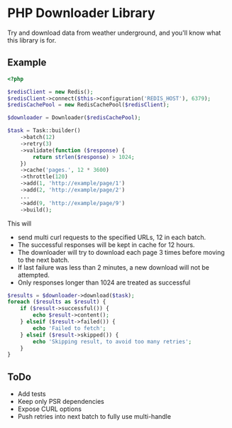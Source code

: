 # PHP Downloader Library

Try and download data from weather underground, and you'll know what this library is for.

## Example

```php
<?php

$redisClient = new Redis();
$redisClient->connect($this->configuration('REDIS_HOST'), 6379);
$redisCachePool = new RedisCachePool($redisClient);

$downloader = Downloader($redisCachePool);

$task = Task::builder()
    ->batch(12)
    ->retry(3)
    ->validate(function ($response) {
        return strlen($response) > 1024;
    })
    ->cache('pages.', 12 * 3600)
    ->throttle(120)
    ->add(1, 'http://example/page/1')
    ->add(2, 'http://example/page/2')
    ...
    ->add(9, 'http://example/page/9')
    ->build();
```

This will 
- send multi curl requests to the specified URLs, 12 in each batch.
- The successful responses will be kept in cache for 12 hours.
- The downloader will try to download each page 3 times before moving to the next batch.
- If last failure was less than 2 minutes, a new download will not be attempted.
- Only responses longer than 1024 are treated as successful

```php
$results = $downloader->download($task);
foreach ($results as $result) {
    if ($result->successful()) {
        echo $result->content();
    } elseif ($result->failed()) {
        echo 'Failed to fetch';
    } elseif ($result->skipped()) {
        echo 'Skipping result, to avoid too many retries';
    }
}
```

## ToDo

- Add tests
- Keep only PSR dependencies
- Expose CURL options
- Push retries into next batch to fully use multi-handle

